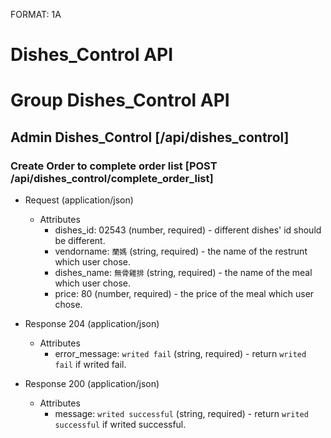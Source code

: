 FORMAT: 1A

# Dishes_Control API

# Group Dishes_Control API

## Admin Dishes_Control [/api/dishes_control]

### Create Order to complete order list [POST /api/dishes_control/complete_order_list]

+ Request (application/json)
    + Attributes
        + dishes_id: 02543 (number, required) - different dishes' id should be different.
        + vendorname: `蘭媽` (string, required) -  the name of the restrunt which user chose.
        + dishes_name: `無骨雞排` (string, required) - the name of the meal which user chose.
        + price: 80 (number, required) - the price of the meal which user chose.

+ Response 204 (application/json)
    + Attributes
        + error_message: `writed fail` (string, required) - return `writed fail` if writed fail.

+ Response 200 (application/json)
    + Attributes
        + message: `writed successful` (string, required) - return `writed successful` if writed successful.
